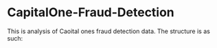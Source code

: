 # CapitalOne-Fraud-Detection
This is analysis of Caoital ones fraud detection data. The structure is as such: 
